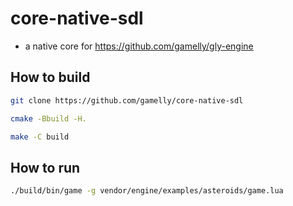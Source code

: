 # core-native-sdl

 * a native core for <https://github.com/gamelly/gly-engine>

## How to build

```bash
git clone https://github.com/gamelly/core-native-sdl
```

```bash
cmake -Bbuild -H.
```

```bash
make -C build
```

## How to run

```bash
./build/bin/game -g vendor/engine/examples/asteroids/game.lua
```
